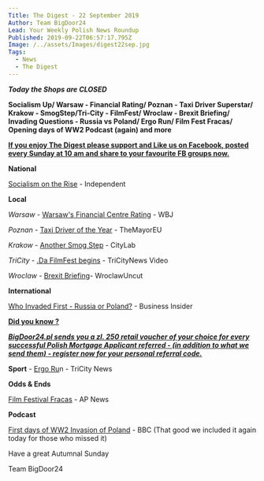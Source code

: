 ```yaml
---
Title: The Digest - 22 September 2019
Author: Team BigDoor24
Lead: Your Weekly Polish News Roundup
Published: 2019-09-22T06:57:17.795Z
Image: /../assets/Images/digest22sep.jpg
Tags:
  - News
  - The Digest
---
```

_**Today the Shops are CLOSED**_

**Socialism Up/ Warsaw - Financial Rating/ Poznan - Taxi Driver Superstar/ Krakow - SmogStep/Tri-City - FilmFest/ Wroclaw - Brexit Briefing/ Invading Questions - Russia vs Poland/ Ergo Run/ Film Fest Fracas/ Opening days of WW2 Podcast (again) and more**

[**If you enjoy The Digest please support and Like us on Facebook, posted every Sunday at 10 am and share to your favourite FB groups now.**](https://www.facebook.com/bigdoor24/)

<div class="sharethis-inline-share-buttons"></div>

**National**

[Socialism on the Rise](https://www.independent.co.uk/news/world/europe/poland-parliament-polish-socialists-election-left-alliance-spring-razem-a9113881.html) - Independent

**Local**

_Warsaw_ - [Warsaw's Financial Centre Rating](https://wbj.pl/warsaw-ranked-64-among-global-financial-centers/post/124595) - WBJ

_Poznan_ - [Taxi Driver of the Year](https://www.themayor.eu/en/poznan-rewards-taxi-driver-of-the-year) - TheMayorEU

_Krakow_  -   [Another Smog Step](https://www.citylab.com/environment/2019/09/krakow-poland-pollution-air-quality-coal-wood-burning-law/597352/) - CityLab

_TriCity_ -  [.](https://tricitynews.pl/model-united-nations-in-gdansk-2019/)[Da FilmFest begins](https://tricitynews.pl/the-44th-polish-film-festival-day-1/) - TriCityNews Video

_Wroclaw_ -  [Brexit Briefing](http://wroclawuncut.com/2019/09/20/british-embassy-to-host-pre-brexit-meeting-in-wroclaw/)- WroclawUncut 

**International**

[Who Invaded First - Russia or Poland?](https://www.businessinsider.com/russia-poland-subtweeting-each-other-over-invasion-of-poland-2019-9?IR=T)  - Business Insider

[**Did you know ?**](https://bigdoor24.pl/)

[_**BigDoor24.pl sends you a zl. 250 retail voucher of your choice for every successful Polish Mortgage Applicant referred - (in addition to what we send them) - register now for your personal referral code.**_](https://bigdoor24.pl/)

**Sport** -  [Ergo Ru](https://tricitynews.pl/event/the-color-run-at-ergo-arena/)n - TriCity News

**Odds & Ends**

[Film Festival Fracas](https://www.apnews.com/9759ccf221f446ae819f41e7ed78cc66) - AP News

**Podcast**

[First days of WW2 Invasion of Poland](https://play.acast.com/s/dansnowshistoryhit/70edd6ca-66c0-45b4-8aef-76c96b6c52c0) - BBC (That good we included it again today for those who missed it)

Have a great Autumnal Sunday

Team BigDoor24
